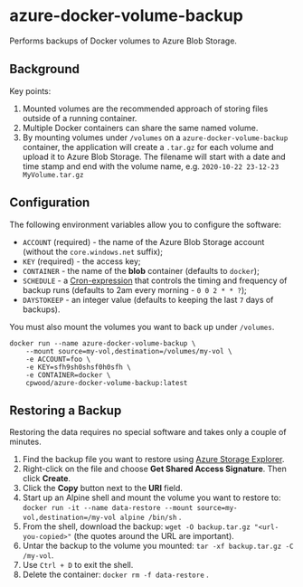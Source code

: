 # azure-docker-volume-backup
Performs backups of Docker volumes to Azure Blob Storage.

## Background
Key points:

1. Mounted volumes are the recommended approach of storing files outside of a running container.
2. Multiple Docker containers can share the same named volume.
3. By mounting volumes under `/volumes` on a `azure-docker-volume-backup` container, the application will create a `.tar.gz` for each volume and upload it to Azure Blob Storage. The filename will start with a date and time stamp and end with the volume name, e.g. `2020-10-22 23-12-23 MyVolume.tar.gz`

## Configuration
The following environment variables allow you to configure the software:

* `ACCOUNT` (required) - the name of the Azure Blob Storage account (without the `core.windows.net` suffix);
* `KEY` (required) - the access key;
* `CONTAINER` - the name of the **blob** container (defaults to `docker`);
* `SCHEDULE` - a [Cron-expression](https://www.quartz-scheduler.net/documentation/quartz-3.x/tutorial/crontriggers.html#cron-expressions) that controls the timing and frequency of backup runs (defaults to 2am every morning - `0 0 2 * * ?`);
* `DAYSTOKEEP` - an integer value (defaults to keeping the last `7` days of backups).

You must also mount the volumes you want to back up under `/volumes`.

```
docker run --name azure-docker-volume-backup \
    --mount source=my-vol,destination=/volumes/my-vol \
    -e ACCOUNT=foo \
    -e KEY=sfh9sh0shsf0h0sfh \
    -e CONTAINER=docker \
    cpwood/azure-docker-volume-backup:latest
```

## Restoring a Backup

Restoring the data requires no special software and takes only a couple of minutes.

1. Find the backup file you want to restore using [Azure Storage Explorer](https://azure.microsoft.com/en-gb/features/storage-explorer/).
2. Right-click on the file and choose **Get Shared Access Signature**. Then click **Create**.
3. Click the **Copy** button next to the **URI** field.
4. Start up an Alpine shell and mount the volume you want to restore to: `docker run -it --name data-restore --mount source=my-vol,destination=/my-vol alpine /bin/sh` .
5. From the shell, download the backup: `wget -O backup.tar.gz "<url-you-copied>"` (the quotes around the URL are important).
6. Untar the backup to the volume you mounted: `tar -xf backup.tar.gz -C /my-vol`.
7. Use `Ctrl + D` to exit the shell.
8. Delete the container: `docker rm -f data-restore` .